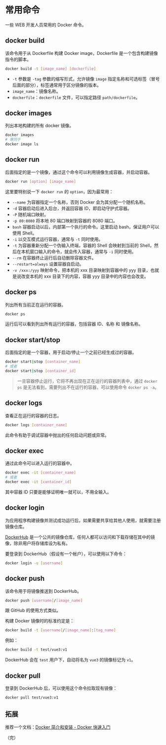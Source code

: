 # 常用命令

一些 WEB 开发人员常用的 Docker 命令。

## docker build

该命令用于从 Dockerfile 构建 Docker image，Dockerfile 是一个包含构建镜像指令的脚本。

```bash
docker build -t [image_name] [dockerfile]
```

* `-t` 参数是 `-tag` 参数的缩写形式，允许镜像 `image` 指定名称和可选标签（冒号后面的部分），标签通常用于区分镜像的版本。
* `image_name`：镜像名称。
* `dockerfile`：`dockerfile` 文件，可以指定路径 `path/dockerfile`。

## docker images

列出本地构建的所有 docker 镜像。

```bash
docker images
# 等同于
docker image ls
```

## docker run

后面指定的是一个镜像，通过这个命令可以利用镜像生成容器，并启动容器。

```bash
docker run [option] [image_name]
```

这里要特别说一下 `docker run` 的 `option`，因为最常用：

* `--name` 为容器指定一个名称，否则 Docker 会为其分配一个随机名称。
* `-d` 容器启动后进入后台，并返回容器 ID，即启动守护式容器。
* `-P` 随机端口映射。
* `-p 80:8080` 将本地 80 端口映射到容器的 8080 端口。
* `bash` 容器启动以后，内部第一个执行的命令。这里启动 bash，保证用户可以使用 Shell。
* `-i` 以交互模式运行容器，通常与 `-t` 同时使用。
* `-t` 为容器重新分配一个伪输入终端，容器的 Shell 会映射到当前的 Shell，然后在本机窗口输入的命令，就会传入容器，通常与 `-i` 同时使用。
* `--rm` 在容器终止运行后自动删除容器文件。
* `--restart=always` 设置容器自启动。
* `-v /xxx:/yyy` 映射命令，把本机的 xxx 目录映射到容器中的 yyy 目录，也就是说改变本机的 xxx 目录下的内容，容器 yyy 目录中的内容也会改变。

## docker ps

列出所有当前正在运行的容器。

```bash
docker ps
```

运行后可以看到列出所有运行的容器，包括容器 ID、名称 和 镜像名称。

## docker start/stop

后面指定的是一个容器，用于启动/停止一个之前已经生成过的容器。

```bash
docker start|stop [container_name]
# 或者
docker start|stop [container_id]
```

> 一旦容器停止运行，它将不再出现在正在运行的容器列表中，通过 `docker ps` 是无法看到，需要列出不在运行的容器，可以使用命令 `docker ps -a`。

## docker logs

查看正在运行的容器的日志。

```bash
docker logs [container_name]
```

此命令有助于调试容器中抛出的任何启动问题或异常。

## docker exec

通过此命令可以进入运行的容器中。

```bash
docker exec -it [container_name]
# 或者
docker exec -it [container_id]
```

其中容器 ID 只要是能够证明唯一就可以，不用全输入。

## docker login

为应用程序构建镜像并测试成功运行后，如果需要共享给其他人使用，就需要注册镜像仓库。

[DockerHub](https://hub.docker.com/) 是一个公共的镜像仓库，任何人都可以访问和下载存储在其中的镜像，除非用户将存储库设为私有。

要登录到 DockerHub（假设有一个帐户），可以使用以下命令：

```bash
docker login -u [username]
```

## docker push

该命令用于将镜像推送到 DockerHub。

```bash
docker push [username]/[image_name]
```

跟 GitHub 的使用方式类似。

构建 Docker 镜像时的标准约定是：

```bash
docker build -t [username]/[image_name]:[tag_name]
```

例如：

```bash
docker build -t test/vue3:v1
```

DockerHub 会在 `test` 用户下，自动将名为 `vue3` 的镜像标记为 `v1`。

## docker pull

登录到 DockerHub 后，可以使用这个命令拉取现有镜像：

```bash
docker pull test/vue3:v1
```

## 拓展

推荐一个文档：[Docker 简介和安装 - Docker 快速入门](https://docker.easydoc.net/doc/81170005/cCewZWoN/lTKfePfP)

（完）
